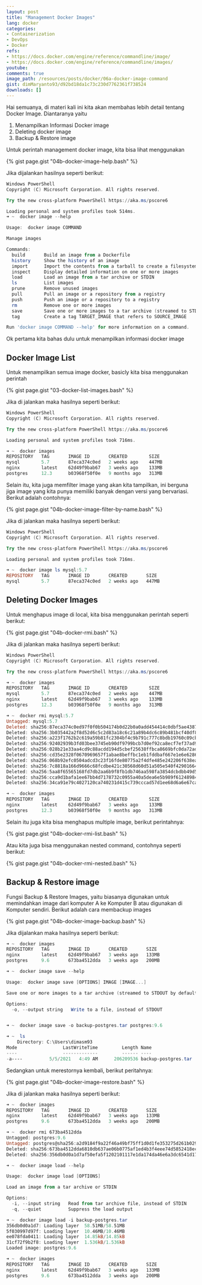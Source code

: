```yaml
---
layout: post
title: "Management Docker Images"
lang: docker
categories:
- Containerization
- DevOps
- Docker
refs: 
- https://docs.docker.com/engine/reference/commandline/image/
- https://docs.docker.com/engine/reference/commandline/images/
youtube: 
comments: true
image_path: /resources/posts/docker/06a-docker-image-command
gist: dimMaryanto93/d92bd18da1c73c230d7762361f738524
downloads: []
---
```


Hai semuanya, di materi kali ini kita akan membahas lebih detail tentang Docker Image. Diantaranya yaitu 

1. Menampilkan Informasi Docker image
2. Deleting docker image
3. Backup & Restore image

<!--more-->

Untuk perintah management docker image, kita bisa lihat menggunakan

{% gist page.gist "04b-docker-image-help.bash" %}

Jika dijalankan hasilnya seperti berikut:

```powershell
Windows PowerShell
Copyright (C) Microsoft Corporation. All rights reserved.

Try the new cross-platform PowerShell https://aka.ms/pscore6

Loading personal and system profiles took 514ms.
➜ ~  docker image --help

Usage:  docker image COMMAND

Manage images

Commands:
  build       Build an image from a Dockerfile
  history     Show the history of an image
  import      Import the contents from a tarball to create a filesystem image
  inspect     Display detailed information on one or more images
  load        Load an image from a tar archive or STDIN
  ls          List images
  prune       Remove unused images
  pull        Pull an image or a repository from a registry
  push        Push an image or a repository to a registry
  rm          Remove one or more images
  save        Save one or more images to a tar archive (streamed to STDOUT by default)
  tag         Create a tag TARGET_IMAGE that refers to SOURCE_IMAGE

Run 'docker image COMMAND --help' for more information on a command.
```

Ok pertama kita bahas dulu untuk menampilkan informasi docker image

## Docker Image List

Untuk menampilkan semua image docker, basicly kita bisa menggunakan perintah 

{% gist page.gist "03-docker-list-images.bash" %}

Jika di jalankan maka hasilnya seperti berikut:

```powershell
Windows PowerShell
Copyright (C) Microsoft Corporation. All rights reserved.

Try the new cross-platform PowerShell https://aka.ms/pscore6

Loading personal and system profiles took 716ms.

➜ ~  docker images
REPOSITORY   TAG       IMAGE ID       CREATED        SIZE
mysql        5.7       87eca374c0ed   2 weeks ago    447MB
nginx        latest    62d49f9bab67   3 weeks ago    133MB
postgres     12.3      b03968f50f0e   9 months ago   313MB
```

Selain itu, kita juga memfilter image yang akan kita tampilkan, ini berguna jiga image yang kita punya memiliki banyak dengan versi yang bervariasi. Berikut adalah contohnya:

{% gist page.gist "04b-docker-image-filter-by-name.bash" %}

Jika di jalankan maka hasilnya seperti berikut:

```powershell
Windows PowerShell
Copyright (C) Microsoft Corporation. All rights reserved.

Try the new cross-platform PowerShell https://aka.ms/pscore6

Loading personal and system profiles took 716ms.

➜ ~  docker image ls mysql:5.7
REPOSITORY   TAG       IMAGE ID       CREATED       SIZE
mysql        5.7       87eca374c0ed   2 weeks ago   447MB
```

## Deleting Docker Images

Untuk menghapus image di local, kita bisa menggunakan perintah seperti berikut:

{% gist page.gist "04b-docker-rmi.bash" %}

Jika di jalankan maka hasilnya seperti berikut:

```powershell
Windows PowerShell
Copyright (C) Microsoft Corporation. All rights reserved.

Try the new cross-platform PowerShell https://aka.ms/pscore6

➜ ~  docker images
REPOSITORY   TAG       IMAGE ID       CREATED        SIZE
mysql        5.7       87eca374c0ed   2 weeks ago    447MB
nginx        latest    62d49f9bab67   3 weeks ago    133MB
postgres     12.3      b03968f50f0e   9 months ago   313MB

➜ ~  docker rmi mysql:5.7
Untagged: mysql:5.7
Deleted: sha256:87eca374c0ed97f0f0b504174b0d22b0a0add454414c0dbf5ae43870369f6854
Deleted: sha256:3b035442a2f8d52d6c5c2d83a18c6c21a89b4dc6c89b481bcf40df89087655ce
Deleted: sha256:a223f1762b2c619a59b81fc2304bf4c9b791c777c8bdb19760c09cbd1f061efc
Deleted: sha256:92402939b3fd03bee3745eb90df9799bcb7d0ef92ca8ecf7ef37ad9c8a550084
Deleted: sha256:028b21e33aa4cd9c88acdd194d5cbef25638ffbca8669bfc0da72ad1eb148997
Deleted: sha256:cd35e2328f0670969657f1abae8beffbc1eb1fddbaf667e1e6e6286598500a35
Deleted: sha256:068b92efc0504adcd3c23f16fde80775a2f4dfe485e242206f638eae72c4fa1b
Deleted: sha256:7c8818a166d9666c68fcdbe421c30568d60d51a505e540f42901664113047a75
Deleted: sha256:5aa8f65565168fd7db2aa6b9f8fb1db746aa598fa3854dcbdbb49d5a29f6d8a5
Deleted: sha256:cca9d1bafa1ee67bb4d7178732c0955a40a5dea6e5b989f61248984f26f7306b
Deleted: sha256:34ca91e79c4027120ca740231d415c739cccad57d1ee68d6a6e67ca60bbaf3a4

➜ ~  docker images
REPOSITORY   TAG       IMAGE ID       CREATED        SIZE
nginx        latest    62d49f9bab67   3 weeks ago    133MB
postgres     12.3      b03968f50f0e   9 months ago   313MB
```

Selain itu juga kita bisa menghapus multiple image, berikut perintahnya:

{% gist page.gist "04b-docker-rmi-list.bash" %}

Atau kita juga bisa menggunakan nested command, contohnya seperti berikut:

{% gist page.gist "04b-docker-rmi-nested.bash" %}

## Backup & Restore image

Fungsi Backup & Restore Images, yaitu biasanya digunakan untuk memindahkan image dari komputer A ke Komputer B atau digunakan di Komputer sendiri. Berikut adalah cara membackup images

{% gist page.gist "04b-docker-image-backup.bash" %}

Jika dijalankan maka hasilnya seperti berikut:

```powershell
➜ ~  docker images
REPOSITORY   TAG       IMAGE ID       CREATED       SIZE
nginx        latest    62d49f9bab67   3 weeks ago   133MB
postgres     9.6       673ba4512dda   3 weeks ago   200MB

➜ ~  docker image save --help

Usage:  docker image save [OPTIONS] IMAGE [IMAGE...]

Save one or more images to a tar archive (streamed to STDOUT by default)

Options:
  -o, --output string   Write to a file, instead of STDOUT


➜ ~  docker image save -o backup-postgres.tar postgres:9.6

➜ ~  ls
    Directory: C:\Users\dimasm93
Mode                 LastWriteTime         Length Name
----                 -------------         ------ ----
-a----          5/5/2021   4:49 AM      206209536 backup-postgres.tar
```

Sedangkan untuk merestornya kembali, berikut peritahnya:

{% gist page.gist "04b-docker-image-restore.bash" %}

Jika di jalankan maka hasilnya seperti berikut:

```powershell
➜ ~  docker images
REPOSITORY   TAG       IMAGE ID       CREATED       SIZE
nginx        latest    62d49f9bab67   3 weeks ago   133MB
postgres     9.6       673ba4512dda   3 weeks ago   200MB

➜ ~  docker rmi 673ba4512dda
Untagged: postgres:9.6
Untagged: postgres@sha256:a2d9184f9a22f46a49bf75ff1d0d1fe353275d261b0295aedfc0b05fea74d122
Deleted: sha256:673ba4512dda6810db637ae06b0775af1ed4b3f4eee74d5852418ec03337650a
Deleted: sha256:356db0d0a1d7af50efa5f1202101117e1da174da46e6a3dc6541d17272b5dd77

➜ ~  docker image load --help

Usage:  docker image load [OPTIONS]

Load an image from a tar archive or STDIN

Options:
  -i, --input string   Read from tar archive file, instead of STDIN
  -q, --quiet          Suppress the load output

➜ ~  docker image load -i backup-postgres.tar
356db0d0a1d7: Loading layer  58.51MB/58.51MB
5f030997d97f: Loading layer  10.46MB/10.46MB
ee078fda0411: Loading layer  14.85kB/14.85kB
31cf72f9b2f8: Loading layer  1.536kB/1.536kB
Loaded image: postgres:9.6

➜ ~  docker images
REPOSITORY   TAG       IMAGE ID       CREATED       SIZE
nginx        latest    62d49f9bab67   3 weeks ago   133MB
postgres     9.6       673ba4512dda   3 weeks ago   200MB
```